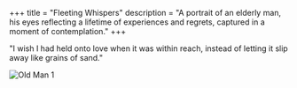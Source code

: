 +++
title = "Fleeting Whispers"
description = "A portrait of an elderly man, his eyes reflecting a lifetime of experiences and regrets, captured in a moment of contemplation."
+++

"I wish I had held onto love when it was within reach, instead of letting it slip away like grains of sand."

![Old Man 1](/images/oldman1.png)
